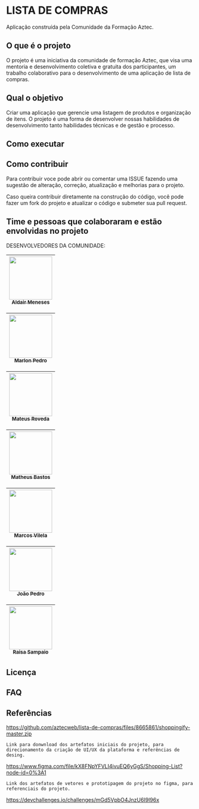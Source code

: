 # LISTA DE COMPRAS

Aplicação construída pela Comunidade da Formação Aztec.

## O que é o projeto

O projeto é uma iniciativa da comunidade de formação Aztec, que visa uma mentoria e desenvolvimento coletiva e gratuita dos participantes,
um trabalho colaborativo para o desenvolvimento de uma aplicação de lista de compras.


## Qual o objetivo

Criar uma aplicação que gerencie uma listagem de produtos e organização de itens. O projeto é uma forma de desenvolver nossas
habilidades de desenvolvimento tanto habilidades técnicas e de gestão e processo.


## Como executar


## Como contribuir

Para contribuir voce pode abrir ou comentar uma ISSUE fazendo uma sugestão de alteração, correção, atualização e melhorias para o projeto.

Caso queira contribuir diretamente na construção do código, você pode fazer um fork do projeto e atualizar o código e submeter sua pull request.

## Time e pessoas que colaboraram e estão envolvidas no projeto

DESENVOLVEDORES DA COMUNIDADE:

[<img src="https://avatars.githubusercontent.com/u/81881279?v=4" width=115 > <br> <sub> Aldair Meneses </sub>](https://github.com/aldair-meneses) |
| :-------: |

[<img src="https://avatars.githubusercontent.com/u/88408608?v=4" width=115 > <br> <sub> Marlon Pedro </sub>](https://github.com/marlonpedro) |
| :-------: |

[<img src="https://avatars.githubusercontent.com/u/22747307?v=4" width=115 > <br> <sub> Mateus Roveda </sub>](https://github.com/mateusrovedaa) |
| :-------: |

[<img src="https://avatars.githubusercontent.com/u/6350505?v=4" width=115 > <br> <sub> Matheus Bastos </sub>](https://github.com/mblithium) |
| :-------: |

[<img src="https://avatars.githubusercontent.com/u/87045821?v=4" width=115 > <br> <sub> Marcos Vilela </sub>](https://github.com/marcosvile) |
| :------: |

[<img src="https://avatars.githubusercontent.com/u/87131266?v=4" width=115 > <br> <sub> João Pedro </sub>](https://github.com/JoaoPedro-Sampaio) |
| :------: |

[<img src="https://avatars.githubusercontent.com/u/105328695?v=4" width=115 > <br> <sub> Raisa Sampaio </sub>](https://github.com/RaisaSampaio) |
| :------: |

## Licença


## FAQ


## Referências

https://github.com/aztecweb/lista-de-compras/files/8665861/shoppingify-master.zip

    Link para donwnload dos artefatos iniciais do projeto, para direcionamento da criação de UI/UX da plataforma e referências de desing.
        
https://www.figma.com/file/kX8FNpYFVLI4ivuEQ6yGgS/Shopping-List?node-id=0%3A1

        
    Link dos artefatos de vetores e prototipagem do projeto no figma, para referenciais do projeto.

https://devchallenges.io/challenges/mGd5VpbO4JnzU6I9l96x



